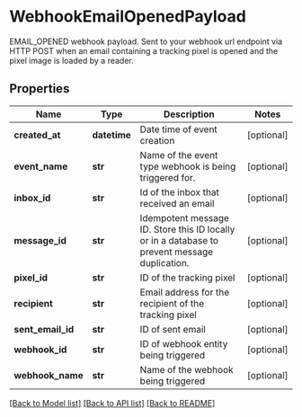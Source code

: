 # WebhookEmailOpenedPayload

EMAIL_OPENED webhook payload. Sent to your webhook url endpoint via HTTP POST when an email containing a tracking pixel is opened and the pixel image is loaded by a reader.
## Properties
Name | Type | Description | Notes
------------ | ------------- | ------------- | -------------
**created_at** | **datetime** | Date time of event creation | [optional] 
**event_name** | **str** | Name of the event type webhook is being triggered for. | [optional] 
**inbox_id** | **str** | Id of the inbox that received an email | [optional] 
**message_id** | **str** | Idempotent message ID. Store this ID locally or in a database to prevent message duplication. | [optional] 
**pixel_id** | **str** | ID of the tracking pixel | [optional] 
**recipient** | **str** | Email address for the recipient of the tracking pixel | [optional] 
**sent_email_id** | **str** | ID of sent email | [optional] 
**webhook_id** | **str** | ID of webhook entity being triggered | [optional] 
**webhook_name** | **str** | Name of the webhook being triggered | [optional] 

[[Back to Model list]](../README#documentation-for-models) [[Back to API list]](../README#documentation-for-api-endpoints) [[Back to README]](../README)


